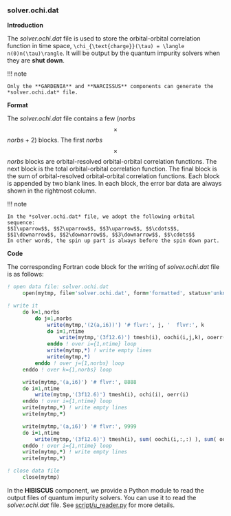 ### solver.ochi.dat

**Introduction**

The *solver.ochi.dat* file is used to store the orbital-orbital correlation function in time space, ``\chi_{\text{charge}}(\tau) = \langle n(0)n(\tau)\rangle``. It will be output by the quantum impurity solvers when they are **shut down**.

!!! note

    Only the **GARDENIA** and **NARCISSUS** components can generate the *solver.ochi.dat* file.

**Format**

The *solver.ochi.dat* file contains a few (*norbs*$$\times$$*norbs* + 2) blocks. The first *norbs*$$\times$$*norbs* blocks are orbital-resolved orbital-orbital correlation functions. The next block is the total orbital-orbital correlation function. The final block is the sum of orbital-resolved orbital-orbital correlation functions. Each block is appended by two blank lines. In each block, the error bar data are always shown in the rightmost column.

!!! note

    In the *solver.ochi.dat* file, we adopt the following orbital sequence:
    $$1\uparrow$$, $$2\uparrow$$, $$3\uparrow$$, $$\cdots$$, $$1\downarrow$$, $$2\downarrow$$, $$3\downarrow$$, $$\cdots$$
    In other words, the spin up part is always before the spin down part.

**Code**

The corresponding Fortran code block for the writing of *solver.ochi.dat* file is as follows:

```fortran
! open data file: solver.ochi.dat
     open(mytmp, file='solver.ochi.dat', form='formatted', status='unknown')

! write it
     do k=1,norbs
         do j=1,norbs
             write(mytmp,'(2(a,i6))') '# flvr:', j, '  flvr:', k
             do i=1,ntime
                 write(mytmp,'(3f12.6)') tmesh(i), oochi(i,j,k), ooerr(i,j,k)
             enddo ! over i={1,ntime} loop
             write(mytmp,*) ! write empty lines
             write(mytmp,*)
         enddo ! over j={1,norbs} loop
     enddo ! over k={1,norbs} loop

     write(mytmp,'(a,i6)') '# flvr:', 8888
     do i=1,ntime
         write(mytmp,'(3f12.6)') tmesh(i), ochi(i), oerr(i) 
     enddo ! over i={1,ntime} loop
     write(mytmp,*) ! write empty lines
     write(mytmp,*)

     write(mytmp,'(a,i6)') '# flvr:', 9999
     do i=1,ntime
         write(mytmp,'(3f12.6)') tmesh(i), sum( oochi(i,:,:) ), sum( ooerr(i,:,:) ) 
     enddo ! over i={1,ntime} loop
     write(mytmp,*) ! write empty lines
     write(mytmp,*)

! close data file
     close(mytmp)
```

In the **HIBISCUS** component, we provide a Python module to read the output files of quantum impurity solvers. You can use it to read the *solver.ochi.dat* file. See [script/u_reader.py](../ch07/reader.md) for more details.